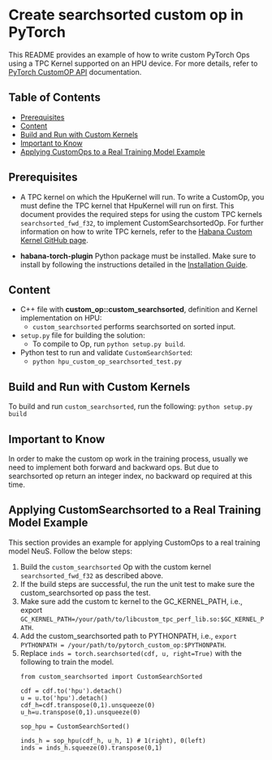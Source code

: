 # Create searchsorted custom op in PyTorch

This README provides an example of how to write custom PyTorch Ops using a TPC Kernel supported on an HPU device. For more details, refer to [PyTorch CustomOP API](https://docs.habana.ai/en/latest/PyTorch/PyTorch_CustomOp_API/page_index.html) documentation. 



## Table of Contents

* [Prerequisites](#Prerequisites) 
* [Content](#content)
* [Build and Run with Custom Kernels](#build-and-run-with-custom-kernels)
* [Important to Know](#important-to-know)
* [Applying CustomOps to a Real Training Model Example](#applying-customops-to-a-real-training-model-example)


## Prerequisites

- A TPC kernel on which the HpuKernel will run. To write a CustomOp, you must define the TPC kernel that HpuKernel will run on first. This document provides the required steps for using the custom TPC kernels `searchsorted_fwd_f32`, to implement CustomSearchsortedOp. For further information on how to write TPC kernels, refer to the [Habana Custom Kernel GitHub page](https://github.com/HabanaAI/Habana_Custom_Kernel).

- **habana-torch-plugin** Python package must be installed. Make sure to install by following the instructions detailed in the [Installation Guide](https://docs.habana.ai/en/latest/Installation_Guide/index.html).

## Content

- C++ file with **custom_op::custom_searchsorted**, definition and Kernel implementation on HPU:
    - `custom_searchsorted` performs searchsorted on sorted input.
- `setup.py` file for building the solution:
    - To compile to Op, run ```python setup.py build```.
- Python test to run and validate `CustomSearchSorted`:
    - ```python hpu_custom_op_searchsorted_test.py```

## Build and Run with Custom Kernels 

To build and run `custom_searchsorted`, run the following: 
```python setup.py build```

## Important to Know

In order to make the custom op work in the training process, usually we need to implement both forward and backward ops. But due to searchsorted op return an integer index, no backward op required at this time.

## Applying CustomSearchsorted to a Real Training Model Example

This section provides an example for applying CustomOps to a real training model NeuS. 
Follow the below steps:

1. Build the `custom_searchsorted` Op with the custom kernel `searchsorted_fwd_f32` as described above. 
2. If the build steps are successful, the run the unit test to make sure the custom_searchsorted op pass the test.
3. Make sure add the custom tc kernel to the GC_KERNEL_PATH, i.e., export `GC_KERNEL_PATH=/your/path/to/libcustom_tpc_perf_lib.so:$GC_KERNEL_PATH`.
4. Add the custom_searchsorted path to PYTHONPATH, i.e., `export PYTHONPATH = /your/path/to/pytorch_custom_op:$PYTHONPATH`.
4. Replace `inds = torch.searchsorted(cdf, u, right=True)` with the following to train the model.
    ```
    from custom_searchsorted import CustomSearchSorted

    cdf = cdf.to('hpu').detach()
    u = u.to('hpu').detach()
    cdf_h=cdf.transpose(0,1).unsqueeze(0)
    u_h=u.transpose(0,1).unsqueeze(0)

    sop_hpu = CustomSearchSorted()

    inds_h = sop_hpu(cdf_h, u_h, 1) # 1(right), 0(left)
    inds = inds_h.squeeze(0).transpose(0,1)
    ```



